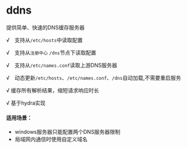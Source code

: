 # ddns
提供简单、快速的DNS缓存服务器


√　支持从`/etc/hosts`中读取配置

√　支持从`注册中心` `/dns`节点下读取配置

√　支持从`/etc/names.conf`读取上游DNS服务器

√　动态更新`/etc/hosts`、`/etc/names.conf`、`/dns`自动加载,不需要重启服务

√  缓存所有解析结果，缩短请求响应时长

√  基于hydra实现

#### 适用场景：

* windows服务器只能配置两个DNS服务器限制
* 局域网内通信时使用自定义域名


